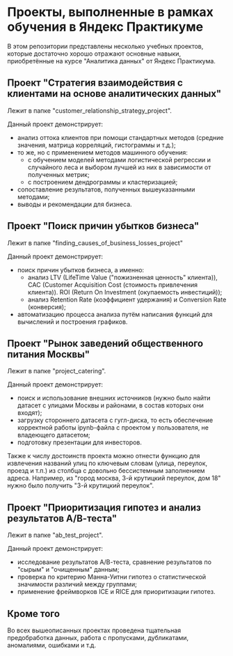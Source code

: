 # Проекты, выполненные в рамках обучения в Яндекс Практикуме

В этом репозитории представлены несколько учебных проектов, которые достаточно хорошо отражают основные навыки, приобретённые на курсе "Аналитика данных" от Яндекс Практикума.

## Проект "Стратегия взаимодействия с клиентами на основе аналитических данных"
Лежит в папке "customer_relationship_strategy_project".

Данный проект демонстрирует:
- анализ оттока клиентов при помощи стандартных методов (средние значения, матрица корреляций, гистограммы и т.д.); 
- то же, но с применением методов машинного обучения:
    - с обучением моделей методами логистической регрессии и случайного леса и выбором лучшей из них в зависимости от полученных метрик;
    - с построением дендрограммы и кластеризацией;
- сопоставление результатов, полученных вышеуказанными методами;
- выводы и рекомендации для бизнеса.

## Проект "Поиск причин убытков бизнеса"
Лежит в папке "finding_causes_of_business_losses_project"

Данный проект демонстрирует:
- поиск причин убытков бизнеса, а именно:
    - анализ LTV (LifeTime Value ("пожизненная ценность" клиента)), CAC (Customer Acquisition Cost (стоимость привлечения клиента)). ROI (Return On Investment (окупаемость инвестиций));
    - анализ Retention Rate (коэффициент удержания) и Conversion Rate (конверсия);
- автоматизацию процесса анализа путём написания функций для вычислений и построения графиков.    

## Проект "Рынок заведений общественного питания Москвы"
Лежит в папке "project_catering".

Данный проект демонстрирует: 
- поиск и использование внешних источников (нужно было найти датасет с улицами Москвы и районами, в состав которых они входят);
- загрузку стороннего датасета с гугл-диска, то есть обеспечение корректной работы ipynb-файла с проектом у пользователя, не владеющего датасетом;
- подготовку презентации для инвесторов.

Также к числу достоинств проекта можно отнести функцию для извлечения названий улиц по ключевым словам (улица, переулок, проезд и т.п.) из столбца с довольно бессистемным заполнением адреса. Например, из "город москва, 3-й крутицкий переулок, дом 18" нужно было получить "3-й крутицкий переулок".

## Проект "Приоритизация гипотез и анализ результатов А/В-теста"
Лежит в папке "ab_test_project".

Данный проект демонстрирует: 
- исследование результатов А/В-теста, сравнение результатов по "сырым" и "очищенным" данным;
- проверка по критерию Манна-Уитни гипотез о статистической значимости различий между группами;
- применение фреймворков ICE и RICE для приоритизации гипотез.

## Кроме того

Во всех вышеописанных проектах проведена тщательная предобработка данных, работа с пропусками, дубликатами, аномалиями, ошибками и т.д.
